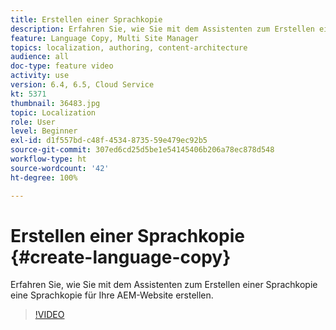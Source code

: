 ```yaml
---
title: Erstellen einer Sprachkopie
description: Erfahren Sie, wie Sie mit dem Assistenten zum Erstellen einer Sprachkopie eine Sprachkopie für Ihre AEM-Website erstellen.
feature: Language Copy, Multi Site Manager
topics: localization, authoring, content-architecture
audience: all
doc-type: feature video
activity: use
version: 6.4, 6.5, Cloud Service
kt: 5371
thumbnail: 36483.jpg
topic: Localization
role: User
level: Beginner
exl-id: d1f557bd-c48f-4534-8735-59e479ec92b5
source-git-commit: 307ed6cd25d5be1e54145406b206a78ec878d548
workflow-type: ht
source-wordcount: '42'
ht-degree: 100%

---
```


# Erstellen einer Sprachkopie {#create-language-copy}

Erfahren Sie, wie Sie mit dem Assistenten zum Erstellen einer Sprachkopie eine Sprachkopie für Ihre AEM-Website erstellen.

>[!VIDEO](https://video.tv.adobe.com/v/36483?quality=12&learn=on)
